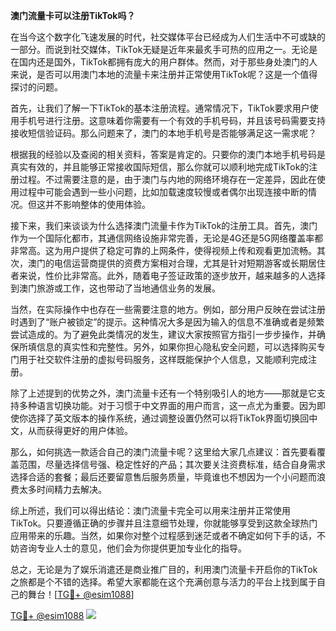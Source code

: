 **澳门流量卡可以注册TikTok吗？**

在当今这个数字化飞速发展的时代，社交媒体平台已经成为人们生活中不可或缺的一部分。而说到社交媒体，TikTok无疑是近年来最炙手可热的应用之一。无论是在国内还是国外，TikTok都拥有庞大的用户群体。然而，对于那些身处澳门的人来说，是否可以用澳门本地的流量卡来注册并正常使用TikTok呢？这是一个值得探讨的问题。

首先，让我们了解一下TikTok的基本注册流程。通常情况下，TikTok要求用户使用手机号进行注册。这意味着你需要有一个有效的手机号码，并且该号码需要支持接收短信验证码。那么问题来了，澳门的本地手机号是否能够满足这一需求呢？

根据我的经验以及查阅的相关资料，答案是肯定的。只要你的澳门本地手机号码是真实有效的，并且能够正常接收国际短信，那么你就可以顺利地完成TikTok的注册过程。不过需要注意的是，由于澳门与内地的网络环境存在一定差异，因此在使用过程中可能会遇到一些小问题，比如加载速度较慢或者偶尔出现连接中断的情况。但这并不影响整体的使用体验。

接下来，我们来谈谈为什么选择澳门流量卡作为TikTok的注册工具。首先，澳门作为一个国际化都市，其通信网络设施非常完善，无论是4G还是5G网络覆盖率都非常高。这为用户提供了稳定可靠的上网条件，使得视频上传和观看更加流畅。其次，澳门的电信运营商提供的资费方案相对合理，尤其是针对短期游客或长期居住者来说，性价比非常高。此外，随着电子签证政策的逐步放开，越来越多的人选择到澳门旅游或工作，这也带动了当地通信业务的发展。

当然，在实际操作中也存在一些需要注意的地方。例如，部分用户反映在尝试注册时遇到了“账户被锁定”的提示。这种情况大多是因为输入的信息不准确或者是频繁尝试造成的。为了避免此类情况的发生，建议大家按照官方指引一步步操作，并确保所填信息的真实性和完整性。另外，如果你担心隐私安全问题，可以选择购买专门用于社交软件注册的虚拟号码服务，这样既能保护个人信息，又能顺利完成注册。

除了上述提到的优势之外，澳门流量卡还有一个特别吸引人的地方——那就是它支持多种语言切换功能。对于习惯于中文界面的用户而言，这一点尤为重要。因为即使你选择了英文版本的操作系统，通过调整设置仍然可以将TikTok界面切换回中文，从而获得更好的用户体验。

那么，如何挑选一款适合自己的澳门流量卡呢？这里给大家几点建议：首先要看覆盖范围，尽量选择信号强、稳定性好的产品；其次要关注资费标准，结合自身需求选择合适的套餐；最后还要留意售后服务质量，毕竟谁也不想因为一个小问题而浪费太多时间精力去解决。

综上所述，我们可以得出结论：澳门流量卡完全可以用来注册并正常使用TikTok。只要遵循正确的步骤并且注意细节处理，你就能够享受到这款全球热门应用带来的乐趣。当然，如果你对整个过程感到迷茫或者不确定如何下手的话，不妨咨询专业人士的意见，他们会为你提供更加专业化的指导。

总之，无论是为了娱乐消遣还是商业推广目的，利用澳门流量卡开启你的TikTok之旅都是个不错的选择。希望大家都能在这个充满创意与活力的平台上找到属于自己的舞台！[[TG💪+ @esim1088](https://t.me/s/esim1088)]

[TG💪+ @esim1088](https://t.me/s/esim1088) ![](https://i.postimg.cc/4NQfJmqS/Snipaste-2025-05-13-00-14-12.png)